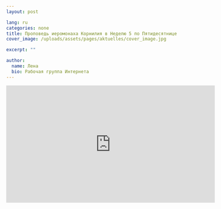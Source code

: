 ```yaml
---
layout: post

lang: ru
categories: none
title: Проповедь иеромонаха Корнилия в Неделю 5 по Пятидесятнице
cover_image: /uploads/assets/pages/aktuelles/cover_image.jpg

excerpt: ""

author:
  name: Лена
  bio: Рабочая группа Интернета
---
```

<iframe width="560" height="315" src="https://www.youtube.com/embed/7jSEAqSmvRc" frameborder="0" allow="accelerometer; autoplay; encrypted-media; gyroscope; picture-in-picture" allowfullscreen></iframe>
